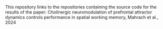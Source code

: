 This repository links to the repositories containing the source code for the results of the paper:
Cholinergic neuromodulation of prefrontal attractor dynamics controls performance in spatial working memory, Mahrach et al., 2024
